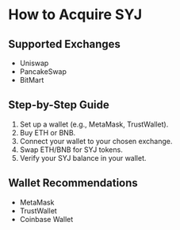 # How to Acquire SYJ

## Supported Exchanges

- Uniswap
- PancakeSwap
- BitMart

## Step-by-Step Guide

1. Set up a wallet (e.g., MetaMask, TrustWallet).
2. Buy ETH or BNB.
3. Connect your wallet to your chosen exchange.
4. Swap ETH/BNB for SYJ tokens.
5. Verify your SYJ balance in your wallet.

## Wallet Recommendations

- MetaMask
- TrustWallet
- Coinbase Wallet